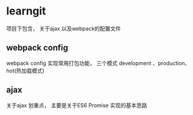 # learngit

 项目下包含， 关于ajax 以及webpack的配置文件
 
 ## webpack config
 
 webpack config 实现常用打包功能， 三个模式 development 、production、hot(热加载模式)
 
 
 ## ajax 
 
 关于ajax 划重点， 主要是关于ES6  Promise 实现的基本思路
